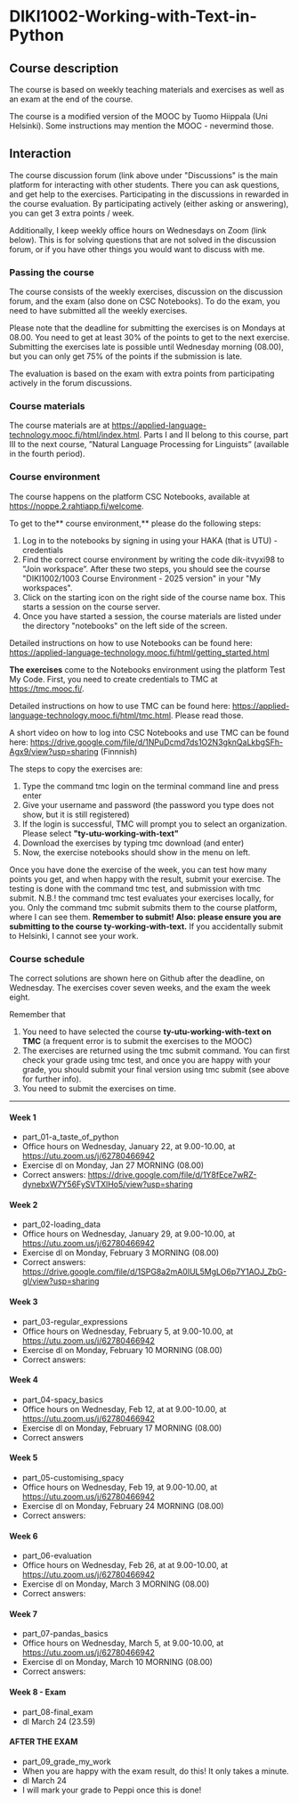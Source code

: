 # DIKI1002-Working-with-Text-in-Python
 
## Course description
The course is based on weekly teaching materials and exercises as well as an exam at the end of the course. 

The course is a modified version of the MOOC by Tuomo Hiippala (Uni Helsinki). Some instructions may mention the MOOC - nevermind those.

## Interaction
The course discussion forum (link above under "Discussions" is the main platform for interacting with other students. There you can ask questions, and get help to the exercises. Participating in the discussions in rewarded in the course evaluation. By participating actively (either asking or answering), you can get 3 extra points / week. 

Additionally, I keep weekly office hours on Wednesdays on Zoom (link below). This is for solving questions that are not solved in the discussion forum, or if you have other things you would want to discuss with me.

### Passing the course

The course consists of the weekly exercises, discussion on the discussion forum, and the exam (also done on CSC Notebooks). To do the exam, you need to have submitted all the weekly exercises. 

Please note that the deadline for submitting the exercises is on Mondays at 08.00.
You need to get at least 30% of the points to get to the next exercise. Submitting the exercises late is possible until Wednesday morning (08.00), but you can only get 75% of the points if the submission is late.

The evaluation is based on the exam with extra points from participating actively in the forum discussions.

### Course materials

The course materials are at https://applied-language-technology.mooc.fi/html/index.html. 
Parts I and II belong to this course, part III to the next course, ”Natural Language Processing for Linguists” (available in the fourth period).

### Course environment

The course happens on the platform CSC Notebooks, available at https://noppe.2.rahtiapp.fi/welcome. 

To get to the** course environment,** please do the following steps:
1) Log in to the notebooks by signing in using your HAKA (that is UTU) -credentials
2) Find the correct course environment by writing the code dik-itvyxi98 to ”Join workspace”. After these two steps, you should see the course "DIKI1002/1003 Course Environment - 2025 version" in your "My workspaces".
4) Click on the starting icon on the right side of the course name box. This starts a session on the course server.
5) Once you have started a session, the course materials are listed under the directory "notebooks" on the left side of the screen.

Detailed instructions on how to use Notebooks can be found here: https://applied-language-technology.mooc.fi/html/getting_started.html 

**The exercises** come to the Notebooks environment using the platform Test My Code. First, you need to create credentials to TMC at https://tmc.mooc.fi/.

Detailed instructions on how to use TMC can be found here: https://applied-language-technology.mooc.fi/html/tmc.html. Please read those.

A short video on how to log into CSC Notebooks and use TMC can be found here: https://drive.google.com/file/d/1NPuDcmd7ds1O2N3gknQaLkbgSFh-Agx9/view?usp=sharing (Finnnish)

The steps to copy the exercises are: 
1) Type the command tmc login on the terminal command line and press enter
2) Give your username and password (the password you type does not show, but it is still registered)
3) If the login is successful, TMC will prompt you to select an organization. Please select **"ty-utu-working-with-text"**
4) Download the exercises by typing tmc download (and enter)
5) Now, the exercise notebooks should show in the menu on left.
   
Once you have done the exercise of the week, you can test how many points you get, and when happy with the result, submit your exercise. The testing is done with the command tmc test, and submission with tmc submit.
N.B.! the command tmc test evaluates your exercises locally, for you. Only the command tmc submit submits them to the course platform, where I can see them. **Remember to submit!**
**Also: please ensure you are submitting to the course ty-working-with-text.** If you accidentally submit to Helsinki, I cannot see your work.

### Course schedule
The correct solutions are shown here on Github after the deadline, on Wednesday. The exercises cover seven weeks, and the exam the week eight.

Remember that 
1) You need to have selected the course **ty-utu-working-with-text on TMC** (a frequent error is to submit the exercises to the MOOC)
2) The exercises are returned using the tmc submit command. You can first check your grade using tmc test, and once you are happy with your grade, you should submit your final version using tmc submit (see above for further info).
3) You need to submit the exercises on time.
---------------------------------------------------------------------------------------------------------------------------------------------------------------------

#### Week 1
* part_01-a_taste_of_python
* Office hours on Wednesday, January 22, at 9.00-10.00, at https://utu.zoom.us/j/62780466942
* Exercise dl on Monday, Jan 27 MORNING (08.00)
* Correct answers: https://drive.google.com/file/d/1Y8fEce7wRZ-dynebxW7Y56FySVTXlHo5/view?usp=sharing

#### Week 2
* part_02-loading_data
* Office hours on Wednesday, January 29, at 9.00-10.00, at https://utu.zoom.us/j/62780466942
* Exercise dl on Monday, February 3 MORNING (08.00)
* Correct answers: https://drive.google.com/file/d/1SPG8a2mA0IUL5MgLO6p7Y1AOJ_ZbG-gI/view?usp=sharing 

#### Week 3
* part_03-regular_expressions
* Office hours on Wednesday, February 5, at 9.00-10.00, at https://utu.zoom.us/j/62780466942
* Exercise dl on Monday, February 10 MORNING (08.00)
* Correct answers: 

#### Week 4
* part_04-spacy_basics
* Office hours on Wednesday, Feb 12, at at 9.00-10.00, at https://utu.zoom.us/j/62780466942
* Exercise dl on Monday, February 17 MORNING (08.00)
* Correct answers 

#### Week 5
* part_05-customising_spacy
* Office hours on Wednesday, Feb 19, at 9.00-10.00, at https://utu.zoom.us/j/62780466942
* Exercise dl on Monday, February 24 MORNING (08.00)
* Correct answers: 

#### Week 6
* part_06-evaluation
* Office hours on Wednesday, Feb 26, at at 9.00-10.00, at https://utu.zoom.us/j/62780466942
* Exercise dl on Monday, March 3 MORNING (08.00)
* Correct answers: 

#### Week 7
* part_07-pandas_basics
* Office hours on Wednesday, March 5, at 9.00-10.00, at https://utu.zoom.us/j/62780466942
* Exercise dl on Monday, March 10 MORNING (08.00)
* Correct answers:


#### Week 8 - Exam
* part_08-final_exam
* dl March 24 (23.59)

#### AFTER THE EXAM
* part_09_grade_my_work
* When you are happy with the exam result, do this! It only takes a minute.
* dl March 24
* I will mark your grade to Peppi once this is done!
